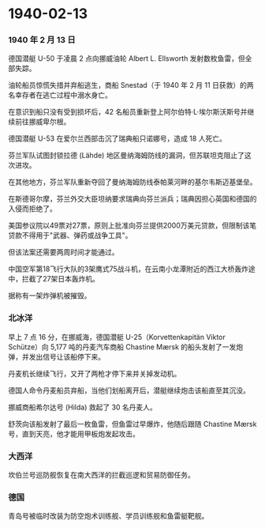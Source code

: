 # 1940-02-13

### 1940 年 2 月 13 日

德国潜艇 U-50 于凌晨 2 点向挪威油轮 Albert L. Ellsworth
发射数枚鱼雷，但全部失踪。

油轮船员惊慌失措并弃船逃生，商船 Snestad（于 1940 年 2 月 11
日获救）的两名幸存者在逃亡过程中溺水身亡。

在意识到船只没有受到损坏后，42
名船员重新登上阿尔伯特·L·埃尔斯沃斯号并继续前往挪威卑尔根。

德国潜艇 U-53 在爱尔兰西部击沉了瑞典船只诺娜号，造成 18 人死亡。

芬兰军队试图封锁拉德 (Lähde)
地区曼纳海姆防线的漏洞，但苏联坦克阻止了这次进攻。

在其他地方，芬兰军队重新夺回了曼纳海姆防线泰帕莱河畔的基尔韦斯迈基堡垒。

在斯德哥尔摩，芬兰外交大臣坦纳要求瑞典向芬兰派兵；瑞典因担心英国和德国的入侵而拒绝了。

美国参议院以49票对27票，原则上批准向芬兰提供2000万美元贷款，但限制该笔贷款不得用于"武器、弹药或战争工具"。

但该法案还需要两周时间才能通过。

中国空军第18飞行大队的3架鹰式75战斗机，在云南小龙潭附近的西江大桥轰炸途中，拦截了27架日本轰炸机。

据称有一架炸弹机被摧毁。

### 北冰洋

早上 7 点 16 分，在挪威海，德国潜艇 U-25（Korvettenkapitän Viktor
Schütze）向 5,177 吨的丹麦汽车商船 Chastine Mærsk
的船头发射了一发炮弹，并发出信号让该船停下来。

丹麦机长继续飞行，又开了两枪才停下来并关掉发动机。

德国人命令丹麦船员弃船，当他们划船离开后，潜艇继续炮击该船直至其沉没。

挪威商船希尔达号 (Hilda) 救起了 30 名丹麦人。

舒茨向该船发射了最后一枚鱼雷，但鱼雷过早爆炸，他随后跟随 Chastine Mærsk
号，直到天亮，他才能用甲板炮发起攻击。

### 大西洋

坎伯兰号巡防舰恢复在南大西洋的拦截巡逻和贸易防御任务。

### 德国

青岛号被临时改装为防空炮术训练舰、学员训练舰和鱼雷艇靶舰。